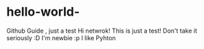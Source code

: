 # hello-world-
Github Guide , just a test
Hi netwrok! 
This is just a test! Don't take it seriously :D I'm newbie :p
I like Pyhton 
